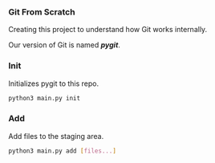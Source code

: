 ### Git From Scratch

Creating this project to understand how Git works internally.

Our version of Git is named **_pygit_**.

### Init
Initializes pygit to this repo.

```bash
python3 main.py init
```

### Add
Add files to the staging area.

```bash
python3 main.py add [files...]
```